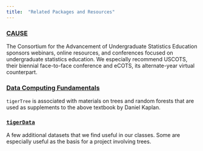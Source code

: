 ```yaml
---
title:  "Related Packages and Resources"
---
```


<a href="https://www.causeweb.org/cause/" target = "_blank"><h3>CAUSE</h3></a>

The Consortium for the Advancement of Undergraduate Statistics Education sponsors webinars, online resources, and conferences focused on undergraduate statistics education.  We especially recommend USCOTS, their biennial face-to-face conference and eCOTS, its alternate-year virtual counterpart.

<a href="http://data-computing.org/author/dtkaplan/" target = "_blank"><h3>Data Computing Fundamentals</h3></a>

`tigerTree` is associated with materials on trees and random forests that are used as supplements to the above textbook by Daniel Kaplan.

<a href="https://github.com/homerhanumat/tigerData" target = "_blank"><h3>`tigerData`</h3></a>

A few additional datasets that we find useful in our classes.  Some are especially useful as the basis for a project involving trees.


